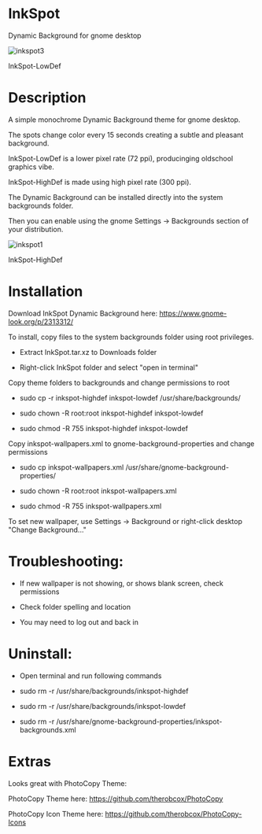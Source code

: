 # InkSpot
Dynamic Background for gnome desktop

![inkspot3](https://github.com/user-attachments/assets/5ab215c3-5bc4-4808-a9e7-ad0f12642cd3)

InkSpot-LowDef

# Description
A simple monochrome Dynamic Background theme for gnome desktop.

The spots change color every 15 seconds creating a subtle and pleasant background.

InkSpot-LowDef is a lower pixel rate (72 ppi), producinging oldschool graphics vibe.

InkSpot-HighDef is made using high pixel rate (300 ppi).

The Dynamic Background can be installed directly into the system backgrounds folder.

Then you can enable using the gnome Settings -> Backgrounds section of your distribution. 

![inkspot1](https://github.com/user-attachments/assets/532ac8fe-bf9a-47fa-8865-911eb9ece1f5)

InkSpot-HighDef

# Installation
Download InkSpot Dynamic Background here: <a href="https://www.gnome-look.org/p/2313312/">https://www.gnome-look.org/p/2313312/</a>

To install, copy files to the system backgrounds folder using root privileges.

 - Extract InkSpot.tar.xz to Downloads folder
 
 - Right-click InkSpot folder and select "open in terminal"
 
 
Copy theme folders to backgrounds and change permissions to root
 
 - sudo cp -r inkspot-highdef inkspot-lowdef /usr/share/backgrounds/
 
 - sudo chown -R root:root inkspot-highdef inkspot-lowdef
 
 - sudo chmod -R 755 inkspot-highdef inkspot-lowdef
 
 
Copy inkspot-wallpapers.xml to gnome-background-properties and change permissions

 - sudo cp inkspot-wallpapers.xml /usr/share/gnome-background-properties/
 
 - sudo chown -R root:root inkspot-wallpapers.xml
 
 - sudo chmod -R 755 inkspot-wallpapers.xml 

 
To set new wallpaper, use Settings -> Background or right-click desktop "Change Background..."


# Troubleshooting:

 - If new wallpaper is not showing, or shows blank screen, check permissions
 
 - Check folder spelling and location
 
 - You may need to log out and back in


# Uninstall:

 - Open terminal and run following commands
 
 - sudo rm -r /usr/share/backgrounds/inkspot-highdef
 
 - sudo rm -r /usr/share/backgrounds/inkspot-lowdef
 
 - sudo rm -r /usr/share/gnome-background-properties/inkspot-backgrounds.xml


# Extras

Looks great with PhotoCopy Theme:

PhotoCopy Theme here: <a href="https://github.com/therobcox/PhotoCopy">https://github.com/therobcox/PhotoCopy</a>

PhotoCopy Icon Theme here: <a href="https://github.com/therobcox/PhotoCopy-Icons">https://github.com/therobcox/PhotoCopy-Icons</a>

